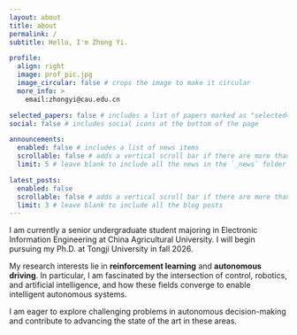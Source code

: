 ```yaml
---
layout: about
title: about
permalink: /
subtitle: Hello, I'm Zhong Yi.

profile:
  align: right
  image: prof_pic.jpg
  image_circular: false # crops the image to make it circular
  more_info: >
    email:zhongyi@cau.edu.cn

selected_papers: false # includes a list of papers marked as "selected={true}"
social: false # includes social icons at the bottom of the page

announcements:
  enabled: false # includes a list of news items
  scrollable: false # adds a vertical scroll bar if there are more than 3 news items
  limit: 5 # leave blank to include all the news in the `_news` folder

latest_posts:
  enabled: false
  scrollable: false # adds a vertical scroll bar if there are more than 3 new posts items
  limit: 3 # leave blank to include all the blog posts
---
```


I am currently a senior undergraduate student majoring in Electronic Information Engineering at China Agricultural University. I will begin pursuing my Ph.D. at Tongji University in fall 2026.

My research interests lie in **reinforcement learning** and **autonomous driving**. In particular, I am fascinated by the intersection of control, robotics, and artificial intelligence, and how these fields converge to enable intelligent autonomous systems.

I am eager to explore challenging problems in autonomous decision-making and contribute to advancing the state of the art in these areas.
